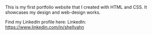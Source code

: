 This is my first portfolio website that I created with HTML and CSS. It showcases my design and web-design works. 

Find my LinkedIn profile here: LinkedIn: https://www.linkedin.com/in/shellyahn
